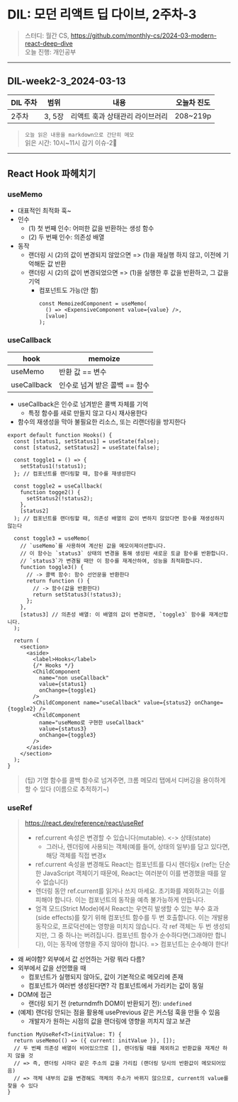 # DIL: 모던 리액트 딥 다이브, 2주차-3

> 스터디: 월간 CS, https://github.com/monthly-cs/2024-03-modern-react-deep-dive  
> 오늘 진행: 개인공부

---

## DIL-week2-3_2024-03-13

| DIL 주차 | 범위   | 내용                            | 오늘차 진도 |
| -------- | ------ | ------------------------------- | ----------- |
| 2주차    | 3, 5장 | 리액트 훅과 상태관리 라이브러리 | 208~219p    |

> `오늘 읽은 내용을 markdown으로 간단히 메모`  
> 읽은 시간: 10시~11시
> 감기 이슈-2🤕

---

## React Hook 파헤치기

### useMemo

- 대표적인 최적화 훅~
- 인수
  - (1) 첫 번째 인수: 어떠한 값을 반환하는 생성 함수
  - (2) 두 번째 인수: 의존성 배열
- 동작
  - 랜더링 시 (2)의 값이 변경되지 않았으면 => (1)을 재실행 하지 않고, 이전에 기억해둔 값 반환
  - 랜더링 시 (2)의 값이 변경되었으면 => (1)을 실행한 후 값을 반환하고, 그 값을 기억
    - 컴포넌트도 가능(안 함)
      ```tsx
      const MemoizedComponent = useMemo(
        () => <ExpensiveComponent value={value} />,
        [value]
      );
      ```

### useCallback

| hook        | memoize                       |
| ----------- | ----------------------------- |
| useMemo     | 반환 값 == 변수               |
| useCallback | 인수로 넘겨 받은 콜백 == 함수 |

- useCallback은 인수로 넘겨받은 콜백 자체를 기억
  - 특정 함수를 새로 만들지 않고 다시 재사용한다
- 함수의 재생성을 막아 불필요한 리소스, 또는 리랜더링을 방지한다

```tsx
export default function Hooks() {
  const [status1, setStatus1] = useState(false);
  const [status2, setStatus2] = useState(false);

  const toggle1 = () => {
    setStatus1(!status1);
  }; // 컴포넌트를 랜더링할 때, 함수를 재생성한다

  const toggle2 = useCallback(
    function togge2() {
      setStatus2(!status2);
    },
    [status2]
  ); // 컴포넌트를 랜더링할 때, 의존성 배열의 값이 변하지 않았다면 함수를 재생성하지 않는다

  const toggle3 = useMemo(
    // `useMemo`를 사용하여 계산된 값을 메모이제이션합니다.
    // 이 함수는 `status3` 상태의 변경을 통해 생성된 새로운 토글 함수를 반환합니다.
    // `status3`가 변경될 때만 이 함수를 재계산하여, 성능을 최적화합니다.
    function toggle3() {
      // -> 콜백 함수: 함수 선언문을 반환한다
      return function () {
        // -> 함수(값을 반환한다)
        return setStatus3(!status3);
      };
    },
    [status3] // 의존성 배열: 이 배열의 값이 변경되면, `toggle3` 함수를 재계산합니다.
  );

  return (
    <section>
      <aside>
        <label>Hooks</label>
        {/* Hooks */}
        <ChildComponent
          name="non useCallback"
          value={status1}
          onChange={toggle1}
        />
        <ChildComponent name="useCallback" value={status2} onChange={toggle2} />
        <ChildComponent
          name="useMemo로 구현한 useCallback"
          value={status3}
          onChange={toggle3}
        />
      </aside>
    </section>
  );
}
```

> (팁) 기명 함수를 콜백 함수로 넘겨주면, 크롬 메모리 탭에서 디버깅을 용이하게 할 수 있다 (이름으로 추적하기~)

### useRef

> https://react.dev/reference/react/useRef
>
> - ref.current 속성은 변경할 수 있습니다(mutable). <-> 상태(state)
>   - 그러나, 렌더링에 사용되는 객체(예를 들어, 상태의 일부)를 담고 있다면, 해당 객체를 직접 변경x
> - ref.current 속성을 변경해도 React는 컴포넌트를 다시 렌더링x (ref는 단순한 JavaScript 객체이기 때문에, React는 여러분이 이를 변경했을 때를 알 수 없습니다)
> - 렌더링 동안 ref.current를 읽거나 쓰지 마세요. 초기화를 제외하고는 이를 피해야 합니다. 이는 컴포넌트의 동작을 예측 불가능하게 만듭니다.
> - 엄격 모드(Strict Mode)에서 React는 우연히 발생할 수 있는 부수 효과(side effects)를 찾기 위해 컴포넌트 함수를 두 번 호출합니다. 이는 개발용 동작으로, 프로덕션에는 영향을 미치지 않습니다. 각 ref 객체는 두 번 생성되지만, 그 중 하나는 버려집니다. 컴포넌트 함수가 순수하다면(그래야만 합니다), 이는 동작에 영향을 주지 않아야 합니다. => 컴포넌트는 순수해야 한다!

- 왜 써야함? 외부에서 값 선언하는 거랑 뭐라 다름?
- 외부에서 값을 선언했을 때
  - 컴포넌트가 실행되지 않아도, 값이 기본적으로 메모리에 존재
  - 컴포넌트가 여러번 생성된다면? 각 컴포넌트에서 가리키는 값이 동일
- DOM에 접근
  - 랜더링 되기 전 (returndmfh DOM이 반환되기 전): `undefined`
- (예제) 랜더링 안되는 점을 활용해 usePrevious 같은 커스텀 훅을 만들 수 있음
  - 개발자가 원하는 시점의 값을 랜더링에 영향을 끼치지 않고 보관

```tsx
function MyUseRef<T>(initValue: T) {
  return useMemo(() => ({ current: initValue }), []);
  // 두 번째 의존성 배열이 비어있으므로 [], 랜더링될 때를 제외하고 반환값을 재계산 하지 않을 것
  // => 즉, 랜더링 시마다 같은 주소의 값을 가리킴 (랜더링 당시의 반환값이 메모되어있음)
  // => 객체 내부의 값을 변경해도 객체의 주소가 바뀌지 않으므로, current의 value를 찾을 수 있다
}
```
